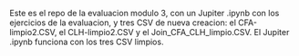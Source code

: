 Este es el repo de la evaluacion modulo 3, con un Jupiter .ipynb con los ejercicios de la evaluacion, y tres CSV de nueva creacion: 
el CFA-limpio2.CSV, el CLH-limpio2.CSV y el Join_CFA_CLH_limpio.CSV.
El Jupiter .ipynb funciona con los tres CSV limpios. 
